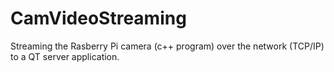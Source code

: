 # CamVideoStreaming
Streaming the Rasberry Pi camera (c++ program) over the network (TCP/IP) to a QT server application.
